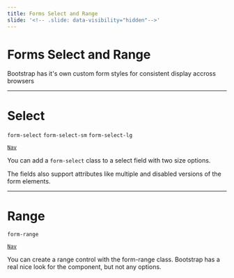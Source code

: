 ```yaml
---
title: Forms Select and Range
slide: '<!-- .slide: data-visibility="hidden"-->'
---
```


<!-- .slide: data-state="layout-title" class="bg-dark"-->

# Forms Select and Range

> >

Bootstrap has it's own custom form styles for consistent display accross browsers

---

# Select

`form-select` `form-select-sm` `form-select-lg`

<a href="https://codepen.io/planetoftheweb/pen/XWpyawd?editors=1000" target="_blank"><code class="code-royal">Nav</code></a>

> >

You can add a `form-select` class to a select field with two size options.

The fields also support attributes like multiple and disabled versions of the form elements.

---

# Range

`form-range`

<a href="https://codepen.io/planetoftheweb/pen/poRQLXZ?editors=1000" target="_blank"><code class="code-royal">Nav</code></a>

> >

You can create a range control with the form-range class. Bootstrap has a real nice look for the component, but not any options.
